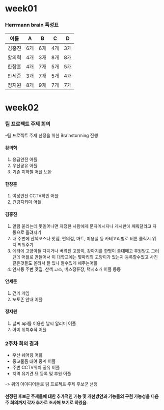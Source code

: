 # week01

### Herrmann brain 특성표

| 이름 | A | B | C | D |
|---|---|---|---|---|
| 김홍진 | 6개 | 6개 | 4개 | 3개 |
| 황의혁 | 4개 | 3개 | 8개 | 8개 |
| 한창훈 | 4개 | 7개 | 5개 | 5개 |
| 안세준 | 3개 | 7개 | 5개 | 4개 |
| 정지원 | 8개 | 9개 | 7개 | 7개 |


# week02
### 팀 프로젝트 주제 회의

-팀 프로젝트 주제 선정을 위한 Brainstorming 진행

#### 황의혁
1. 응급안전 어플
2. 우산공유 어플
3. 기존 지하철 어플 보완

#### 한창훈
1. 여성안전 CCTV확인 어플
2. 건강지키미 어플

#### 김홍진
1. 알람 울리는데 못일어나면 지정한 사람에게 문자메시지나 게시판에 깨워달라고 자동으로 올려지기
2. 내 주변에 산책코스나 맛집, 편의점, 마트, 미용실 등 카테고리별로 버튼 클릭시 위치 띄워주기
3. 에타에 고양이들 다치거나 버려진 고양이, 강아지를 한명이 총대매고 후원받고 그러던데 
   어플로 만들어서 이 대학교에는 몇마리의 고양이가 있는지 등록할수있고 사진같은것들도 올려서 잘 있나 알수있게 해주는어플
4. 안서동 주변 맛집, 산책 코스, 버스정류장, 택시소개 어플 등등

#### 안세준
1. 걷기 게임
2. 포토존 안내 어플

#### 정지원
1. 날씨 api를 이용한 날씨 알리미 어플
2. 아이 위치추적 어플

### 2주차 회의 결과
* 우산 쉐어링 어플
* 중고물품 대여 중계 어플
* 주변 CCTV위치 공유 어플
* 지역 유기견.묘 등록 및 후원 어플
    
-> 위의 아이디어들로 팀 프로젝트 주제 후보군 선정

#### 선정된 후보군 주제들에 대한 추가적인 기능 및 개선방안과 기능들의 구현 가능성을 다음주 회의까지 각자 추가로 조사해 보기로 하였음.
